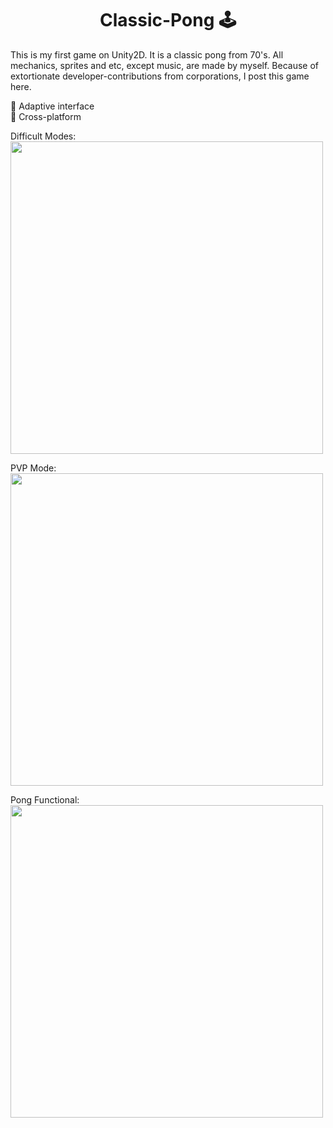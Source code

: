 <h1 align="center">Classic-Pong 🕹</h1>
<p>This is my first game on Unity2D. It is a classic pong from 70's. All mechanics, sprites and etc, except music, are made by myself. Because of extortionate developer-contributions from corporations, I post this game here.</p>
<p>📌 Adaptive interface<br>📌 Cross-platform</p>
<p>Difficult Modes: <br> <img src="https://github.com/AlferovKirill/Classic-Pong/blob/main/Classic%20Pong%20GIF/Classic-Pong-Difficult-Modes.gif" height="500"/></p>
<p>PVP Mode: <br> <img src="https://github.com/AlferovKirill/Classic-Pong/blob/main/Classic%20Pong%20GIF/Classic-Pong-Difficult-Modes.gif" height="500"/></p>
<p>Pong Functional: <br> <img src="https://github.com/AlferovKirill/Classic-Pong/blob/main/Classic%20Pong%20GIF/Classic-Pong-Difficult-Modes.gif" height="500"/></p>
